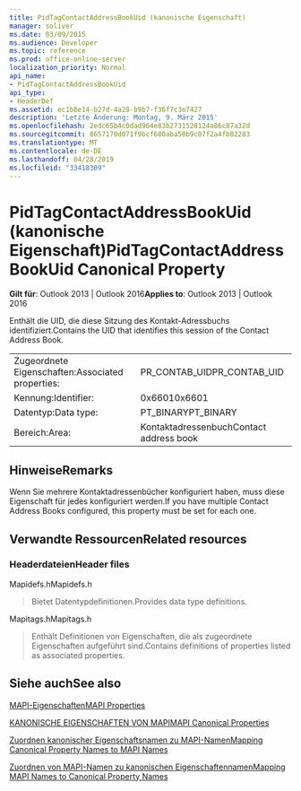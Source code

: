 ```yaml
---
title: PidTagContactAddressBookUid (kanonische Eigenschaft)
manager: soliver
ms.date: 03/09/2015
ms.audience: Developer
ms.topic: reference
ms.prod: office-online-server
localization_priority: Normal
api_name:
- PidTagContactAddressBookUid
api_type:
- HeaderDef
ms.assetid: ec1b8e14-b27d-4a28-b9b7-f36f7c3e7427
description: 'Letzte Änderung: Montag, 9. März 2015'
ms.openlocfilehash: 2edc65b4c0dad964e83b2731528124a86c87a32d
ms.sourcegitcommit: 8657170d071f9bcf680aba50b9c07f2a4fb82283
ms.translationtype: MT
ms.contentlocale: de-DE
ms.lasthandoff: 04/28/2019
ms.locfileid: "33418309"
---
```

# <a name="pidtagcontactaddressbookuid-canonical-property"></a><span data-ttu-id="c07e0-103">PidTagContactAddressBookUid (kanonische Eigenschaft)</span><span class="sxs-lookup"><span data-stu-id="c07e0-103">PidTagContactAddressBookUid Canonical Property</span></span>

  
  
<span data-ttu-id="c07e0-104">**Gilt für**: Outlook 2013 | Outlook 2016</span><span class="sxs-lookup"><span data-stu-id="c07e0-104">**Applies to**: Outlook 2013 | Outlook 2016</span></span> 
  
<span data-ttu-id="c07e0-105">Enthält die UID, die diese Sitzung des Kontakt-Adressbuchs identifiziert.</span><span class="sxs-lookup"><span data-stu-id="c07e0-105">Contains the UID that identifies this session of the Contact Address Book.</span></span>
  
|||
|:-----|:-----|
|<span data-ttu-id="c07e0-106">Zugeordnete Eigenschaften:</span><span class="sxs-lookup"><span data-stu-id="c07e0-106">Associated properties:</span></span>  <br/> |<span data-ttu-id="c07e0-107">PR_CONTAB_UID</span><span class="sxs-lookup"><span data-stu-id="c07e0-107">PR_CONTAB_UID</span></span>  <br/> |
|<span data-ttu-id="c07e0-108">Kennung:</span><span class="sxs-lookup"><span data-stu-id="c07e0-108">Identifier:</span></span>  <br/> |<span data-ttu-id="c07e0-109">0x6601</span><span class="sxs-lookup"><span data-stu-id="c07e0-109">0x6601</span></span>  <br/> |
|<span data-ttu-id="c07e0-110">Datentyp:</span><span class="sxs-lookup"><span data-stu-id="c07e0-110">Data type:</span></span>  <br/> |<span data-ttu-id="c07e0-111">PT_BINARY</span><span class="sxs-lookup"><span data-stu-id="c07e0-111">PT_BINARY</span></span>  <br/> |
|<span data-ttu-id="c07e0-112">Bereich:</span><span class="sxs-lookup"><span data-stu-id="c07e0-112">Area:</span></span>  <br/> |<span data-ttu-id="c07e0-113">Kontaktadressenbuch</span><span class="sxs-lookup"><span data-stu-id="c07e0-113">Contact address book</span></span>  <br/> |
   
## <a name="remarks"></a><span data-ttu-id="c07e0-114">Hinweise</span><span class="sxs-lookup"><span data-stu-id="c07e0-114">Remarks</span></span>

<span data-ttu-id="c07e0-115">Wenn Sie mehrere Kontaktadressenbücher konfiguriert haben, muss diese Eigenschaft für jedes konfiguriert werden.</span><span class="sxs-lookup"><span data-stu-id="c07e0-115">If you have multiple Contact Address Books configured, this property must be set for each one.</span></span> 
  
## <a name="related-resources"></a><span data-ttu-id="c07e0-116">Verwandte Ressourcen</span><span class="sxs-lookup"><span data-stu-id="c07e0-116">Related resources</span></span>

### <a name="header-files"></a><span data-ttu-id="c07e0-117">Headerdateien</span><span class="sxs-lookup"><span data-stu-id="c07e0-117">Header files</span></span>

<span data-ttu-id="c07e0-118">Mapidefs.h</span><span class="sxs-lookup"><span data-stu-id="c07e0-118">Mapidefs.h</span></span>
  
> <span data-ttu-id="c07e0-119">Bietet Datentypdefinitionen.</span><span class="sxs-lookup"><span data-stu-id="c07e0-119">Provides data type definitions.</span></span>
    
<span data-ttu-id="c07e0-120">Mapitags.h</span><span class="sxs-lookup"><span data-stu-id="c07e0-120">Mapitags.h</span></span>
  
> <span data-ttu-id="c07e0-121">Enthält Definitionen von Eigenschaften, die als zugeordnete Eigenschaften aufgeführt sind.</span><span class="sxs-lookup"><span data-stu-id="c07e0-121">Contains definitions of properties listed as associated properties.</span></span>
    
## <a name="see-also"></a><span data-ttu-id="c07e0-122">Siehe auch</span><span class="sxs-lookup"><span data-stu-id="c07e0-122">See also</span></span>



[<span data-ttu-id="c07e0-123">MAPI-Eigenschaften</span><span class="sxs-lookup"><span data-stu-id="c07e0-123">MAPI Properties</span></span>](mapi-properties.md)
  
[<span data-ttu-id="c07e0-124">KANONISCHE EIGENSCHAFTEN VON MAPI</span><span class="sxs-lookup"><span data-stu-id="c07e0-124">MAPI Canonical Properties</span></span>](mapi-canonical-properties.md)
  
[<span data-ttu-id="c07e0-125">Zuordnen kanonischer Eigenschaftsnamen zu MAPI-Namen</span><span class="sxs-lookup"><span data-stu-id="c07e0-125">Mapping Canonical Property Names to MAPI Names</span></span>](mapping-canonical-property-names-to-mapi-names.md)
  
[<span data-ttu-id="c07e0-126">Zuordnen von MAPI-Namen zu kanonischen Eigenschaftennamen</span><span class="sxs-lookup"><span data-stu-id="c07e0-126">Mapping MAPI Names to Canonical Property Names</span></span>](mapping-mapi-names-to-canonical-property-names.md)

